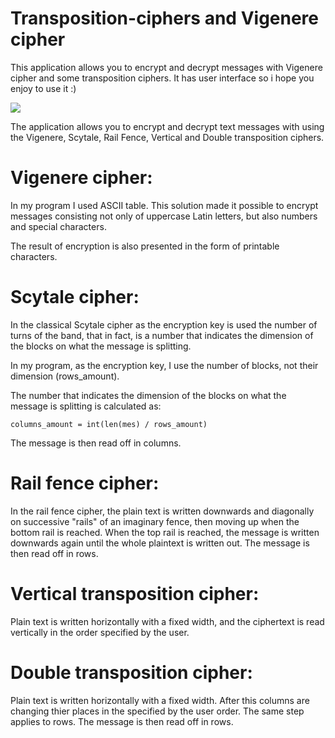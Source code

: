 # Transposition-ciphers and Vigenere cipher
This application allows you to encrypt and decrypt messages with Vigenere cipher and some transposition ciphers. It has user interface so
i hope you enjoy to use it :)

<img src="https://psv4.userapi.com/c848228/u141400706/docs/d18/533f106e8af1/1.png?extra=1wa44IAyqLnGgVUpyt6vQMsZNbemcmMpC2DewweJCX0GUayt6lJpAhhSrCBc3CuLWQyN4z84dpzeapRv2ds-Ob34ET4DAfwof7vKufEA_1ydTxjSGa1rEGn28YjVVFHxiqoU3adWPgYgTbone4p943F4">

The application allows you to encrypt and decrypt text messages with using the Vigenere, Scytale, Rail Fence,
Vertical and Double transposition ciphers.

# Vigenere cipher:
In my program I used ASCII table. This solution made it possible to encrypt messages consisting not only of uppercase Latin letters, 
but also numbers and special characters. 

The result of encryption is also presented in the form of printable characters.

# Scytale cipher:
In the classical Scytale cipher as the encryption key is used the number of turns of the band, that in fact, 
is a number that indicates the dimension of the blocks on what the message is splitting.

In my program, as the encryption key, I use the number of blocks, not their dimension (rows_amount).

The number that indicates the dimension of the blocks on what the message is splitting is calculated as:

<code>columns_amount = int(len(mes) / rows_amount)</code>

 The message is then read off in columns.

# Rail fence cipher:
In the rail fence cipher, the plain text is written downwards and diagonally on successive "rails" of an imaginary fence, 
then moving up when the bottom rail is reached. 
When the top rail is reached, the message is written downwards again until the whole plaintext is written out.
The message is then read off in rows.

# Vertical transposition cipher:
Plain text is written horizontally with a fixed width, and the ciphertext is read vertically in the order specified by the user.

# Double transposition cipher:
Plain text is written horizontally with a fixed width. After this columns are changing thier places in the specified by the user order.
The same step applies to rows. The message is then read off in rows.
